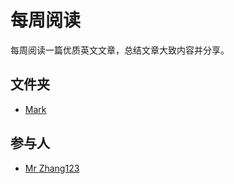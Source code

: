 # 每周阅读

每周阅读一篇优质英文文章，总结文章大致内容并分享。

## 文件夹

* [Mark](https://github.com/singularity-point/Ewread/tree/master/Mark)

## 参与人

* [Mr Zhang123](https://github.com/MrZhang123)